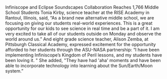 Infiniscope and Eclipse Soundscapes Collaboration Reaches 1,766 Middle School Students 
 Tonia Kirby, science teacher at the RISE Academy in Rantoul, Illinois, said, “As a brand new alternative middle school, we are focusing on giving our students real-world experiences. This is a great opportunity for our kids to see science in real time and be a part of it. I am very excited to take all of our students outside on Monday and observe the world around us.” And eight grade science teacher, Alison Zemba, at Pittsburgh Classical Academy, expressed excitement for the opportunity afforded to her students through the ASU-NASA partnership: “I have been implementing Infiniscope’s Kingdom of Peril lessons, and my students have been loving it. " She added, "They have had 'aha' moments and have been able to incorporate technology into learning about the Sun/Earth/Moon system.”